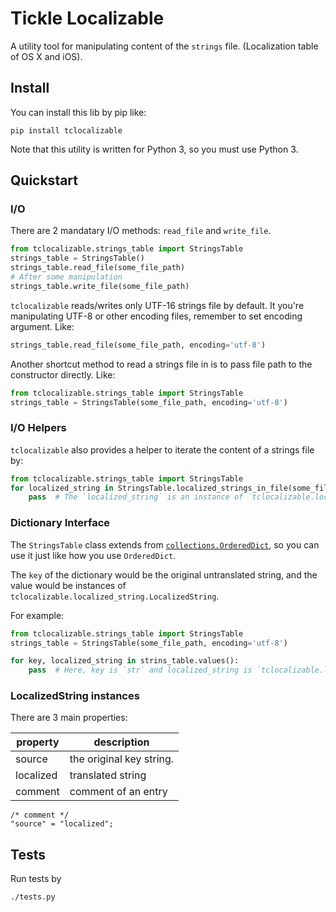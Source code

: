 # Tickle Localizable

A utility tool for manipulating content of the `strings` file. (Localization table of OS X and iOS).

## Install

You can install this lib by pip like:
```shell
pip install tclocalizable
```

Note that this utility is written for Python 3, so you must use Python 3.

## Quickstart

### I/O

There are 2 mandatary I/O methods: `read_file` and `write_file`.

```python
from tclocalizable.strings_table import StringsTable
strings_table = StringsTable()
strings_table.read_file(some_file_path)
# After some manipulation
strings_table.write_file(some_file_path)
```

`tclocalizable` reads/writes only UTF-16 strings file by default.
It you're manipulating UTF-8 or other encoding files, remember to set encoding argument. Like:
```python
strings_table.read_file(some_file_path, encoding='utf-8')
```

Another shortcut method to read a strings file in is to pass file path to the constructor directly. Like:
```python
from tclocalizable.strings_table import StringsTable
strings_table = StringsTable(some_file_path, encoding='utf-8')
```

### I/O Helpers

`tclocalizable` also provides a helper to iterate the content of a strings file by:
```python
from tclocalizable.strings_table import StringsTable
for localized_string in StringsTable.localized_strings_in_file(some_file_path, encoding='utf-8'):
    pass  # The `localized_string` is an instance of `tclocalizable.localized_string.LocalizedString`
```

### Dictionary Interface

The `StringsTable` class extends from
[`collections.OrderedDict`](https://docs.python.org/3/library/collections.html#collections.OrderedDict),
so you can use it just like how you use `OrderedDict`.

The `key` of the dictionary would be the original untranslated string, and the value would be instances of
`tclocalizable.localized_string.LocalizedString`.

For example:
```python
from tclocalizable.strings_table import StringsTable
strings_table = StringsTable(some_file_path, encoding='utf-8')

for key, localized_string in strins_table.values():
    pass  # Here, key is `str` and localized_string is `tclocalizable.localized_string.LocalizedString`
```

### LocalizedString instances

There are 3 main properties:

property  | description
----------|-------------
source    | the original key string.
localized | translated string
comment   | comment of an entry

```
/* comment */
"source" = "localized";
```


## Tests

Run tests by

```shell
./tests.py
```
